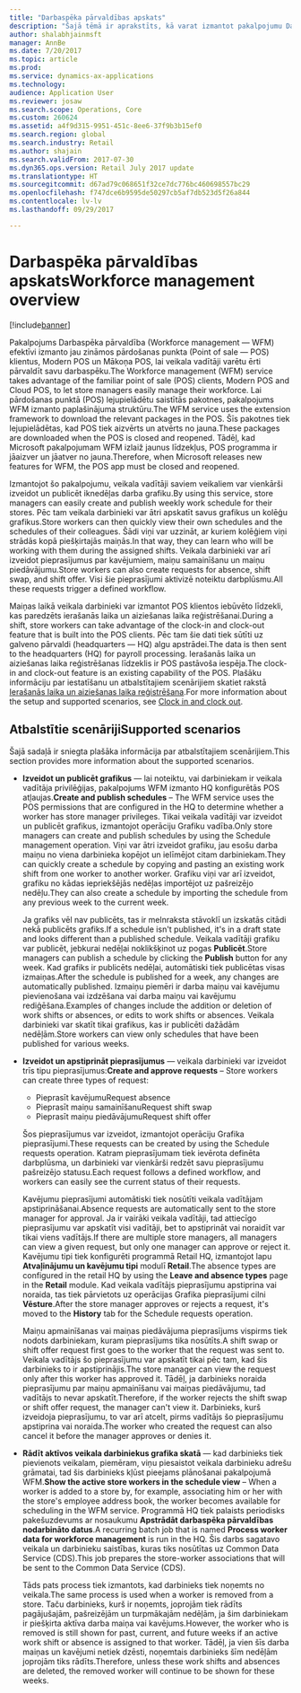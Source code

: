 ```yaml
---
title: "Darbaspēka pārvaldības apskats"
description: "Šajā tēmā ir aprakstīts, kā varat izmantot pakalpojumu Darbaspēka pārvaldība (Workforce management — WFM), lai efektīvi lietotu jau zināmos pārdošanas punkta (Point of sale — POS) klientus, Modern POS un Mākoņa POS, un veikala vadītāji varētu ērti pārvaldīt savu darbaspēku."
author: shalabhjainmsft
manager: AnnBe
ms.date: 7/20/2017
ms.topic: article
ms.prod: 
ms.service: dynamics-ax-applications
ms.technology: 
audience: Application User
ms.reviewer: josaw
ms.search.scope: Operations, Core
ms.custom: 260624
ms.assetid: a4f9d315-9951-451c-8ee6-37f9b3b15ef0
ms.search.region: global
ms.search.industry: Retail
ms.author: shajain
ms.search.validFrom: 2017-07-30
ms.dyn365.ops.version: Retail July 2017 update
ms.translationtype: HT
ms.sourcegitcommit: d67ad79c068651f32ce7dc776bc460698557bc29
ms.openlocfilehash: f747dce6b9595de50297cb5af7db523d5f26a844
ms.contentlocale: lv-lv
ms.lasthandoff: 09/29/2017

---
```


# <a name="workforce-management-overview"></a><span data-ttu-id="8f068-103">Darbaspēka pārvaldības apskats</span><span class="sxs-lookup"><span data-stu-id="8f068-103">Workforce management overview</span></span>

[!include[banner](includes/banner.md)]
    
<span data-ttu-id="8f068-104">Pakalpojums Darbaspēka pārvaldība (Workforce management — WFM) efektīvi izmanto jau zināmos pārdošanas punkta (Point of sale — POS) klientus, Modern POS un Mākoņa POS, lai veikala vadītāji varētu ērti pārvaldīt savu darbaspēku.</span><span class="sxs-lookup"><span data-stu-id="8f068-104">The Workforce management (WFM) service takes advantage of the familiar point of sale (POS) clients, Modern POS and Cloud POS, to let store managers easily manage their workforce.</span></span> <span data-ttu-id="8f068-105">Lai pārdošanas punktā (POS) lejupielādētu saistītās pakotnes, pakalpojums WFM izmanto paplašinājuma struktūru.</span><span class="sxs-lookup"><span data-stu-id="8f068-105">The WFM service uses the extension framework to download the relevant packages in the POS.</span></span> <span data-ttu-id="8f068-106">Šīs pakotnes tiek lejupielādētas, kad POS tiek aizvērts un atvērts no jauna.</span><span class="sxs-lookup"><span data-stu-id="8f068-106">These packages are downloaded when the POS is closed and reopened.</span></span> <span data-ttu-id="8f068-107">Tādēļ, kad Microsoft pakalpojumam WFM izlaiž jaunus līdzekļus, POS programma ir jāaizver un jāatver no jauna.</span><span class="sxs-lookup"><span data-stu-id="8f068-107">Therefore, when Microsoft releases new features for WFM, the POS app must be closed and reopened.</span></span>

<span data-ttu-id="8f068-108">Izmantojot šo pakalpojumu, veikala vadītāji saviem veikaliem var vienkārši izveidot un publicēt iknedēļas darba grafiku.</span><span class="sxs-lookup"><span data-stu-id="8f068-108">By using this service, store managers can easily create and publish weekly work schedule for their stores.</span></span> <span data-ttu-id="8f068-109">Pēc tam veikala darbinieki var ātri apskatīt savus grafikus un kolēģu grafikus.</span><span class="sxs-lookup"><span data-stu-id="8f068-109">Store workers can then quickly view their own schedules and the schedules of their colleagues.</span></span> <span data-ttu-id="8f068-110">Šādi viņi var uzzināt, ar kuriem kolēģiem viņi strādās kopā piešķirtajās maiņās.</span><span class="sxs-lookup"><span data-stu-id="8f068-110">In that way, they can learn who will be working with them during the assigned shifts.</span></span> <span data-ttu-id="8f068-111">Veikala darbinieki var arī izveidot pieprasījumus par kavējumiem, maiņu samainīšanu un maiņu piedāvājumu.</span><span class="sxs-lookup"><span data-stu-id="8f068-111">Store workers can also create requests for absence, shift swap, and shift offer.</span></span> <span data-ttu-id="8f068-112">Visi šie pieprasījumi aktivizē noteiktu darbplūsmu.</span><span class="sxs-lookup"><span data-stu-id="8f068-112">All these requests trigger a defined workflow.</span></span>

<span data-ttu-id="8f068-113">Maiņas laikā veikala darbinieki var izmantot POS klientos iebūvēto līdzekli, kas paredzēts ierašanās laika un aiziešanas laika reģistrēšanai.</span><span class="sxs-lookup"><span data-stu-id="8f068-113">During a shift, store workers can take advantage of the clock-in and clock-out feature that is built into the POS clients.</span></span> <span data-ttu-id="8f068-114">Pēc tam šie dati tiek sūtīti uz galveno pārvaldi (headquarters — HQ) algu apstrādei.</span><span class="sxs-lookup"><span data-stu-id="8f068-114">The data is then sent to the headquarters (HQ) for payroll processing.</span></span> <span data-ttu-id="8f068-115">Ierašanās laika un aiziešanas laika reģistrēšanas līdzeklis ir POS pastāvoša iespēja.</span><span class="sxs-lookup"><span data-stu-id="8f068-115">The clock-in and clock-out feature is an existing capability of the POS.</span></span> <span data-ttu-id="8f068-116">Plašāku informāciju par iestatīšanu un atbalstītajiem scenārijiem skatiet rakstā [Ierašanās laika un aiziešanas laika reģistrēšana](retail-time-attendance.md).</span><span class="sxs-lookup"><span data-stu-id="8f068-116">For more information about the setup and supported scenarios, see [Clock in and clock out](retail-time-attendance.md).</span></span>

## <a name="supported-scenarios"></a><span data-ttu-id="8f068-117">Atbalstītie scenāriji</span><span class="sxs-lookup"><span data-stu-id="8f068-117">Supported scenarios</span></span>
<span data-ttu-id="8f068-118">Šajā sadaļā ir sniegta plašāka informācija par atbalstītajiem scenārijiem.</span><span class="sxs-lookup"><span data-stu-id="8f068-118">This section provides more information about the supported scenarios.</span></span>

- <span data-ttu-id="8f068-119">**Izveidot un publicēt grafikus** — lai noteiktu, vai darbiniekam ir veikala vadītāja privilēģijas, pakalpojums WFM izmanto HQ konfigurētās POS atļaujas.</span><span class="sxs-lookup"><span data-stu-id="8f068-119">**Create and publish schedules** – The WFM service uses the POS permissions that are configured in the HQ to determine whether a worker has store manager privileges.</span></span> <span data-ttu-id="8f068-120">Tikai veikala vadītāji var izveidot un publicēt grafikus, izmantojot operāciju Grafiku vadība.</span><span class="sxs-lookup"><span data-stu-id="8f068-120">Only store managers can create and publish schedules by using the Schedule management operation.</span></span> <span data-ttu-id="8f068-121">Viņi var ātri izveidot grafiku, jau esošu darba maiņu no viena darbinieka kopējot un ielīmējot citam darbiniekam.</span><span class="sxs-lookup"><span data-stu-id="8f068-121">They can quickly create a schedule by copying and pasting an existing work shift from one worker to another worker.</span></span> <span data-ttu-id="8f068-122">Grafiku viņi var arī izveidot, grafiku no kādas iepriekšējās nedēļas importējot uz pašreizējo nedēļu.</span><span class="sxs-lookup"><span data-stu-id="8f068-122">They can also create a schedule by importing the schedule from any previous week to the current week.</span></span>

    <span data-ttu-id="8f068-123">Ja grafiks vēl nav publicēts, tas ir melnraksta stāvoklī un izskatās citādi nekā publicēts grafiks.</span><span class="sxs-lookup"><span data-stu-id="8f068-123">If a schedule isn't published, it's in a draft state and looks different than a published schedule.</span></span> <span data-ttu-id="8f068-124">Veikala vadītāji grafiku var publicēt, jebkurai nedēļai noklikšķinot uz pogas **Publicēt**.</span><span class="sxs-lookup"><span data-stu-id="8f068-124">Store managers can publish a schedule by clicking the **Publish** button for any week.</span></span> <span data-ttu-id="8f068-125">Kad grafiks ir publicēts nedēļai, automātiski tiek publicētas visas izmaiņas.</span><span class="sxs-lookup"><span data-stu-id="8f068-125">After the schedule is published for a week, any changes are automatically published.</span></span> <span data-ttu-id="8f068-126">Izmaiņu piemēri ir darba maiņu vai kavējumu pievienošana vai izdzēšana vai darba maiņu vai kavējumu rediģēšana.</span><span class="sxs-lookup"><span data-stu-id="8f068-126">Examples of changes include the addition or deletion of work shifts or absences, or edits to work shifts or absences.</span></span> <span data-ttu-id="8f068-127">Veikala darbinieki var skatīt tikai grafikus, kas ir publicēti dažādām nedēļām.</span><span class="sxs-lookup"><span data-stu-id="8f068-127">Store workers can view only schedules that have been published for various weeks.</span></span>
    
- <span data-ttu-id="8f068-128">**Izveidot un apstiprināt pieprasījumus** — veikala darbinieki var izveidot trīs tipu pieprasījumus:</span><span class="sxs-lookup"><span data-stu-id="8f068-128">**Create and approve requests** – Store workers can create three types of request:</span></span>

    - <span data-ttu-id="8f068-129">Pieprasīt kavējumu</span><span class="sxs-lookup"><span data-stu-id="8f068-129">Request absence</span></span>
    - <span data-ttu-id="8f068-130">Pieprasīt maiņu samainīšanu</span><span class="sxs-lookup"><span data-stu-id="8f068-130">Request shift swap</span></span>
    - <span data-ttu-id="8f068-131">Pieprasīt maiņu piedāvājumu</span><span class="sxs-lookup"><span data-stu-id="8f068-131">Request shift offer</span></span>

    <span data-ttu-id="8f068-132">Šos pieprasījumus var izveidot, izmantojot operāciju Grafika pieprasījumi.</span><span class="sxs-lookup"><span data-stu-id="8f068-132">These requests can be created by using the Schedule requests operation.</span></span> <span data-ttu-id="8f068-133">Katram pieprasījumam tiek ievērota definēta darbplūsma, un darbinieki var vienkārši redzēt savu pieprasījumu pašreizējo statusu.</span><span class="sxs-lookup"><span data-stu-id="8f068-133">Each request follows a defined workflow, and workers can easily see the current status of their requests.</span></span>
    
    <span data-ttu-id="8f068-134">Kavējumu pieprasījumi automātiski tiek nosūtīti veikala vadītājam apstiprināšanai.</span><span class="sxs-lookup"><span data-stu-id="8f068-134">Absence requests are automatically sent to the store manager for approval.</span></span> <span data-ttu-id="8f068-135">Ja ir vairāki veikala vadītāji, tad attiecīgo pieprasījumu var apskatīt visi vadītāji, bet to apstiprināt vai noraidīt var tikai viens vadītājs.</span><span class="sxs-lookup"><span data-stu-id="8f068-135">If there are multiple store managers, all managers can view a given request, but only one manager can approve or reject it.</span></span> <span data-ttu-id="8f068-136">Kavējumu tipi tiek konfigurēti programmā Retail HQ, izmantojot lapu **Atvaļinājumu un kavējumu tipi** modulī **Retail**.</span><span class="sxs-lookup"><span data-stu-id="8f068-136">The absence types are configured in the retail HQ by using the **Leave and absence types** page in the **Retail** module.</span></span> <span data-ttu-id="8f068-137">Kad veikala vadītājs pieprasījumu apstiprina vai noraida, tas tiek pārvietots uz operācijas Grafika pieprasījumi cilni **Vēsture**.</span><span class="sxs-lookup"><span data-stu-id="8f068-137">After the store manager approves or rejects a request, it's moved to the **History** tab for the Schedule requests operation.</span></span>
    
    <span data-ttu-id="8f068-138">Maiņu apmainīšanas vai maiņas piedāvājuma pieprasījums vispirms tiek nodots darbiniekam, kuram pieprasījums tika nosūtīts.</span><span class="sxs-lookup"><span data-stu-id="8f068-138">A shift swap or shift offer request first goes to the worker that the request was sent to.</span></span> <span data-ttu-id="8f068-139">Veikala vadītājs šo pieprasījumu var apskatīt tikai pēc tam, kad šis darbinieks to ir apstiprinājis.</span><span class="sxs-lookup"><span data-stu-id="8f068-139">The store manager can view the request only after this worker has approved it.</span></span> <span data-ttu-id="8f068-140">Tādēļ, ja darbinieks noraida pieprasījumu par maiņu apmainīšanu vai maiņas piedāvājumu, tad vadītājs to nevar apskatīt.</span><span class="sxs-lookup"><span data-stu-id="8f068-140">Therefore, if the worker rejects the shift swap or shift offer request, the manager can't view it.</span></span> <span data-ttu-id="8f068-141">Darbinieks, kurš izveidoja pieprasījumu, to var arī atcelt, pirms vadītājs šo pieprasījumu apstiprina vai noraida.</span><span class="sxs-lookup"><span data-stu-id="8f068-141">The worker who created the request can also cancel it before the manager approves or denies it.</span></span>

- <span data-ttu-id="8f068-142">**Rādīt aktīvos veikala darbiniekus grafika skatā** — kad darbinieks tiek pievienots veikalam, piemēram, viņu piesaistot veikala darbinieku adrešu grāmatai, tad šis darbinieks kļūst pieejams plānošanai pakalpojumā WFM.</span><span class="sxs-lookup"><span data-stu-id="8f068-142">**Show the active store workers in the schedule view** – When a worker is added to a store by, for example, associating him or her with the store's employee address book, the worker becomes available for scheduling in the WFM service.</span></span> <span data-ttu-id="8f068-143">Programmā HQ tiek palaists periodisks pakešuzdevums ar nosaukumu **Apstrādāt darbaspēka pārvaldības nodarbināto datus**.</span><span class="sxs-lookup"><span data-stu-id="8f068-143">A recurring batch job that is named **Process worker data for workforce management** is run in the HQ.</span></span> <span data-ttu-id="8f068-144">Šis darbs sagatavo veikala un darbinieku saistības, kuras tiks nosūtītas uz Common Data Service (CDS).</span><span class="sxs-lookup"><span data-stu-id="8f068-144">This job prepares the store-worker associations that will be sent to the Common Data Service (CDS).</span></span>

    <span data-ttu-id="8f068-145">Tāds pats process tiek izmantots, kad darbinieks tiek noņemts no veikala.</span><span class="sxs-lookup"><span data-stu-id="8f068-145">The same process is used when a worker is removed from a store.</span></span> <span data-ttu-id="8f068-146">Taču darbinieks, kurš ir noņemts, joprojām tiek rādīts pagājušajām, pašreizējām un turpmākajām nedēļām, ja šim darbiniekam ir piešķirta aktīva darba maiņa vai kavējums.</span><span class="sxs-lookup"><span data-stu-id="8f068-146">However, the worker who is removed is still shown for past, current, and future weeks if an active work shift or absence is assigned to that worker.</span></span> <span data-ttu-id="8f068-147">Tādēļ, ja vien šīs darba maiņas un kavējumi netiek dzēsti, noņemtais darbinieks šīm nedēļām joprojām tiks rādīts.</span><span class="sxs-lookup"><span data-stu-id="8f068-147">Therefore, unless these work shifts and absences are deleted, the removed worker will continue to be shown for these weeks.</span></span>

